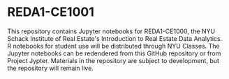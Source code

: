 # REDA1-CE1001
This repository contains Jupyter notebooks for REDA1-CE1000, the NYU Schack Institute of Real Estate's Introduction to Real Estate Data Analytics. R notebooks for student use will be distributed through NYU Classes.  The Jupyter notebooks can be redendered from this GitHub repository or from Project Jypter.  Materials in the repository are subject to development, but the repository will remain live.
